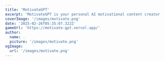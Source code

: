 ```yaml
---
title: 'MotivateGPT'
excerpt: 'MotivateGPT is your personal AI motivational content creator & finder.'
coverImage: '/images/motivate.png'
date: '2025-02-26T05:35:07.322Z'
gameUrl: 'https://motivate-gpt.vercel.app/'
author:
  name: .
  picture: '/images/motivate.png'
ogImage:
  url: '/images/motivate.png'
---
```


